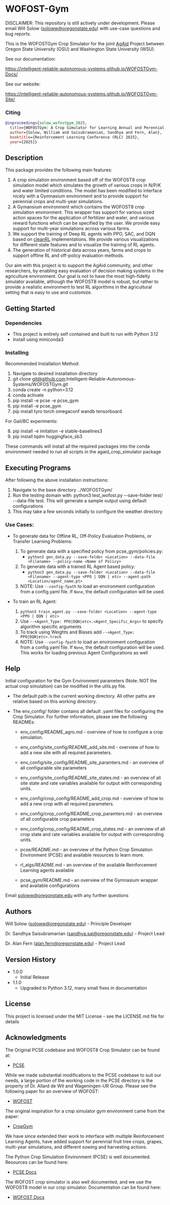 # WOFOST-Gym

DISCLAIMER: This repository is still actively under development. Please email 
Will Solow (soloww@oregonstate.edu) with use-case questions and bug reports. 

This is the WOFOSTGym Crop Simulator for the joint [AgAid](https://agaid.org/) Project between Oregon State University (OSU) and Washington State University (WSU). 

See our documentation:

https://intelligent-reliable-autonomous-systems.github.io/WOFOSTGym-Docs/

See our website:

https://intelligent-reliable-autonomous-systems.github.io/WOFOSTGym-Site/

### Citing
```bibtex
@inproceedings{solow_wofostgym_2025,
  title={WOFOSTGym: A Crop Simulator for Learning Annual and Perennial Crop Management Strategies},
  author={Solow, William and Saisubramanian, Sandhya and Fern, Alan},
  booktitle={Reinforcement Learning Conference (RLC) 2025}, 
  year={2025}}
```

## Description

This package provides the following main features:
1. A crop simulation environment based off of the WOFOST8 crop simulation model
    which simulates the growth of various crops in N/P/K and water limited conditions. 
    The model has been modified to interface nicely with a Gymnasium environment
    and to provide support for perennial crops and multi-year simulations.
2. A Gymansium environment which contains the WOFOST8 crop simulation environment.
    This wrapper has support for various sized action spaces for the application
    of fertilizer and water, and various reward functions which can be specified 
    by the user. We provide easy support for multi-year simulations across various
    farms. 
3. We support the training of Deep RL agents with PPO, SAC, and DQN based on 
    [cleanRL](https://github.com/vwxyzjn/cleanrl) implementations. We provide
    various visualizations for different state features and to visualize the 
    training of RL agents.
4. The generation of historical data across years, farms and crops to support
    offline RL and off-policy evaluation methods. 

Our aim with this project is to support the AgAid community, and other researchers, 
by enabling easy evaluation of decision making systems in the agriculture environment.
Our goal is not to have the most high-fidelty simulator available, although the 
WOFOST8 model is robust, but rather to provide a realistic environment to test
RL algorithms in the agricultural setting that is easy to use and customize. 

## Getting Started

### Dependencies

* This project is entirely self contained and built to run with Python 3.12
* Install using miniconda3 

### Installing

Recommended Installation Method:

1. Navigate to desired installation directory
2. git clone git@github.com:Intelligent-Reliable-Autonomous-Systems/WOFOSTGym.git
3. conda create -n <conda env name> python=3.12
4. conda activate <conda env name>
5. pip install -e pcse -e pcse_gym
6. pip install -e pcse_gym
7. pip install tyro torch omegaconf wandb tensorboard

For Gail/BC experiments: 

8. pip install -e imitation -e stable-baselines3
9. pip install tqdm huggingface_sb3

These commands will install all the required packages into the conda environment
needed to run all scripts in the agaid_crop_simulator package

## Executing Programs

After following the above installation instructions: 
1. Navigate to the base directory ../WOFOSTGym/
2. Run the testing domain with: python3 test_wofost.py --save-folder test/ --data-file test. This will generate a sample output using default configurations 
3. This may take a few seconds initially to configure the weather directory

### Use Cases:

* To generate data for Offline RL, Off-Policy Evaluation Problems, or Transfer Learning Problems:
    1. To generate data with a specified policy from pcse_gym/policies.py:
        - `python3 gen_data.py --save-folder <Location> --data-file <Filename> --policy-name <Name of Policy>`
    2. To generate data with a trained RL Agent based policy:
        - `python3 gen_data.py --save-folder <Location> --data-file <Filename> --agent-type <PPO | DQN | etc> --agent-path <Location/agent_name.pt>`
    3. NOTE: Use `--config-fpath` <Relative Path to Config> to load an environment configuration from a config.yaml file. If `None`, the default configuration will be used.

* To train an RL Agent: 
    1. `python3 train_agent.py --save-folder <Location> --agent-type <PPO | DQN | etc>`
    2. Use `--<Agent_Type: PPO|DQN|etc>.<Agent_Specific_Args>` to specify algorithm specific arguments
    3. To track using Weights and Biases add `--<Agent_Type: PPO|DQN|etc>.track`
    3. NOTE: Use `--config-fpath` <Relative Path to Config> to load an environment configuration from a config.yaml file. If `None`, the default configuration will be used. This works for loading previous Agent Configurations as well

## Help

Initial configuration for the Gym Environment parameters (Note: NOT the actual crop simulation) 
can be modified in the utils.py file. 

* The default path is the current working directory. All other paths are relative based on this working directory. 
* The env_config/ folder contains all default .yaml files for configuring the Crop Simulator. For further information,
please see the following READMEs: 

    * env_config/README_agro.md - overview of how to configure a crop simulation.

    * env_config/site_config/README_add_site.md - overview of how to add a new site
        with all required parameters.
    * env_config/site_config/README_site_paramters.md - an overview of all configurable site 
        parameters
    * env_config/site_config/README_site_states.md - an overview of all site state and rate
        variables available for output with corresponding units.

    * env_config/crop_config/README_add_crop.md - overview of how to add a new crop
        with all required parameters.
    * env_config/crop_config/README_crop_paramters.md - an overview of all configurable crop 
        parameters
    * env_config/crop_config/README_crop_states.md - an overview of all crop state and rate
        variables available for output with corresponding units.

    * pcse/README.md - an overview of the Python Crop Simulation Environment (PCSE) and
        available resources to learn more.

    * rl_algs/README.md - an overview of the available Reinforcement Learning agents
        available 

    * pcse_gym/README.md - an overview of the Gymnasium wrapper and available configurations

Email soloww@oregonstate.edu with any further questions

## Authors

Will Solow (soloww@oregonstate.edu) - Principle Developer

Dr. Sandhya Saisubramanian (sandhya.sai@oregonstate.edu) - Project Lead

Dr. Alan Fern (alan.fern@oregonstate.edu) - Project Lead

## Version History

* 1.0.0
    * Initial Release
* 1.1.0
    * Upgraded to Python 3.12, many small fixes in documentation

## License

This project is licensed under the MIT License - see the LICENSE.md file for details

## Acknowledgments

The Original PCSE codebase and WOFOST8 Crop Simulator can be found at:
* [PCSE](https://github.com/ajwdewit/pcse)

While we made substantial modifications to the PCSE codebase to suit our needs, 
a large portion of the working code in the PCSE directory is the property of
Dr. Allard de Wit and Wageningen-UR Group. Please see the following paper for an
overview of WOFOST:
* [WOFOST](https://bsssjournals.onlinelibrary.wiley.com/doi/10.1111/j.1475-2743.1989.tb00755.x)

The original inspiration for a crop simulator gym environment came from the paper:
* [CropGym](https://arxiv.org/pdf/2104.04326)

We have since extended their work to interface with multiple Reinforcement Learning Agents, 
have added support for perennial fruit tree crops, grapes, multi-year simulations, and different sowing
and harvesting actions. 

The Python Crop Simulation Environment (PCSE) is well documented. Resources can 
be found here:
* [PCSE Docs](https://pcse.readthedocs.io/en/stable/)

The WOFOST crop simulator is also well documented, and we use the WOFOST8 model
in our crop simulator. Documentation can be found here:
* [WOFOST Docs](https://wofost.readthedocs.io/en/latest/)